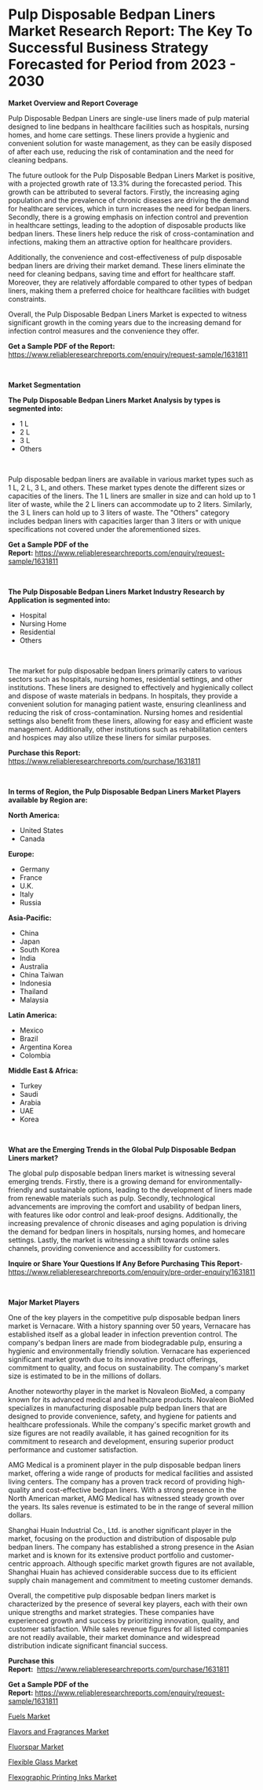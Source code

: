 <p><h1>Pulp Disposable Bedpan Liners Market Research Report: The Key To Successful Business Strategy Forecasted for Period from 2023 - 2030</h1></p><p><strong>Market Overview and Report Coverage</strong></p>
<p><p>Pulp Disposable Bedpan Liners are single-use liners made of pulp material designed to line bedpans in healthcare facilities such as hospitals, nursing homes, and home care settings. These liners provide a hygienic and convenient solution for waste management, as they can be easily disposed of after each use, reducing the risk of contamination and the need for cleaning bedpans.</p><p>The future outlook for the Pulp Disposable Bedpan Liners Market is positive, with a projected growth rate of 13.3% during the forecasted period. This growth can be attributed to several factors. Firstly, the increasing aging population and the prevalence of chronic diseases are driving the demand for healthcare services, which in turn increases the need for bedpan liners. Secondly, there is a growing emphasis on infection control and prevention in healthcare settings, leading to the adoption of disposable products like bedpan liners. These liners help reduce the risk of cross-contamination and infections, making them an attractive option for healthcare providers.</p><p>Additionally, the convenience and cost-effectiveness of pulp disposable bedpan liners are driving their market demand. These liners eliminate the need for cleaning bedpans, saving time and effort for healthcare staff. Moreover, they are relatively affordable compared to other types of bedpan liners, making them a preferred choice for healthcare facilities with budget constraints.</p><p>Overall, the Pulp Disposable Bedpan Liners Market is expected to witness significant growth in the coming years due to the increasing demand for infection control measures and the convenience they offer.</p></p>
<p><strong>Get a Sample PDF of the Report:</strong> <a href="https://www.reliableresearchreports.com/enquiry/request-sample/1631811">https://www.reliableresearchreports.com/enquiry/request-sample/1631811</a></p>
<p>&nbsp;</p>
<p><strong>Market Segmentation</strong></p>
<p><strong>The Pulp Disposable Bedpan Liners Market Analysis by types is segmented into:</strong></p>
<p><ul><li>1 L</li><li>2 L</li><li>3 L</li><li>Others</li></ul></p>
<p>&nbsp;</p>
<p><p>Pulp disposable bedpan liners are available in various market types such as 1 L, 2 L, 3 L, and others. These market types denote the different sizes or capacities of the liners. The 1 L liners are smaller in size and can hold up to 1 liter of waste, while the 2 L liners can accommodate up to 2 liters. Similarly, the 3 L liners can hold up to 3 liters of waste. The "Others" category includes bedpan liners with capacities larger than 3 liters or with unique specifications not covered under the aforementioned sizes.</p></p>
<p><strong>Get a Sample PDF of the Report:</strong>&nbsp;<a href="https://www.reliableresearchreports.com/enquiry/request-sample/1631811">https://www.reliableresearchreports.com/enquiry/request-sample/1631811</a></p>
<p>&nbsp;</p>
<p><strong>The Pulp Disposable Bedpan Liners Market Industry Research by Application is segmented into:</strong></p>
<p><ul><li>Hospital</li><li>Nursing Home</li><li>Residential</li><li>Others</li></ul></p>
<p>&nbsp;</p>
<p><p>The market for pulp disposable bedpan liners primarily caters to various sectors such as hospitals, nursing homes, residential settings, and other institutions. These liners are designed to effectively and hygienically collect and dispose of waste materials in bedpans. In hospitals, they provide a convenient solution for managing patient waste, ensuring cleanliness and reducing the risk of cross-contamination. Nursing homes and residential settings also benefit from these liners, allowing for easy and efficient waste management. Additionally, other institutions such as rehabilitation centers and hospices may also utilize these liners for similar purposes.</p></p>
<p><strong>Purchase this Report:</strong>&nbsp; <a href="https://www.reliableresearchreports.com/purchase/1631811">https://www.reliableresearchreports.com/purchase/1631811</a></p>
<p>&nbsp;</p>
<p><strong>In terms of Region, the Pulp Disposable Bedpan Liners Market Players available by Region are:</strong></p>
<p>
    <p> <strong> North America: </strong>
        <ul>
            <li>United States</li>
            <li>Canada</li>
        </ul>
        </p> 
    <p> <strong> Europe: </strong>
        <ul>
            <li>Germany</li>
            <li>France</li>
            <li>U.K.</li>
            <li>Italy</li>
            <li>Russia</li>
        </ul>
        </p> 
    <p> <strong> Asia-Pacific: </strong>
        <ul>
            <li>China</li>
            <li>Japan</li>
            <li>South Korea</li>
            <li>India</li>
            <li>Australia</li>
            <li>China Taiwan</li>
            <li>Indonesia</li>
            <li>Thailand</li>
            <li>Malaysia</li>
        </ul>
        </p> 
    <p> <strong> Latin America: </strong>
        <ul>
            <li>Mexico</li>
            <li>Brazil</li>
            <li>Argentina Korea</li>
            <li>Colombia</li>
        </ul>
        </p> 
    <p> <strong> Middle East & Africa: </strong>
        <ul>
            <li>Turkey</li>
            <li>Saudi</li>
            <li>Arabia</li>
            <li>UAE</li>
            <li>Korea</li>
        </ul>
    </p>
    </p>
<p>&nbsp;</p>
<p><strong>What are the Emerging Trends in the Global Pulp Disposable Bedpan Liners market?</strong></p>
<p><p>The global pulp disposable bedpan liners market is witnessing several emerging trends. Firstly, there is a growing demand for environmentally-friendly and sustainable options, leading to the development of liners made from renewable materials such as pulp. Secondly, technological advancements are improving the comfort and usability of bedpan liners, with features like odor control and leak-proof designs. Additionally, the increasing prevalence of chronic diseases and aging population is driving the demand for bedpan liners in hospitals, nursing homes, and homecare settings. Lastly, the market is witnessing a shift towards online sales channels, providing convenience and accessibility for customers.</p></p>
<p><strong>Inquire or Share Your Questions If Any Before Purchasing This Report</strong>- <a href="https://www.reliableresearchreports.com/enquiry/pre-order-enquiry/1631811">https://www.reliableresearchreports.com/enquiry/pre-order-enquiry/1631811</a></p>
<p>&nbsp;</p>
<p><strong>Major Market Players</strong></p>
<p><p>One of the key players in the competitive pulp disposable bedpan liners market is Vernacare. With a history spanning over 50 years, Vernacare has established itself as a global leader in infection prevention control. The company's bedpan liners are made from biodegradable pulp, ensuring a hygienic and environmentally friendly solution. Vernacare has experienced significant market growth due to its innovative product offerings, commitment to quality, and focus on sustainability. The company's market size is estimated to be in the millions of dollars.</p><p>Another noteworthy player in the market is Novaleon BioMed, a company known for its advanced medical and healthcare products. Novaleon BioMed specializes in manufacturing disposable pulp bedpan liners that are designed to provide convenience, safety, and hygiene for patients and healthcare professionals. While the company's specific market growth and size figures are not readily available, it has gained recognition for its commitment to research and development, ensuring superior product performance and customer satisfaction.</p><p>AMG Medical is a prominent player in the pulp disposable bedpan liners market, offering a wide range of products for medical facilities and assisted living centers. The company has a proven track record of providing high-quality and cost-effective bedpan liners. With a strong presence in the North American market, AMG Medical has witnessed steady growth over the years. Its sales revenue is estimated to be in the range of several million dollars.</p><p>Shanghai Huain Industrial Co., Ltd. is another significant player in the market, focusing on the production and distribution of disposable pulp bedpan liners. The company has established a strong presence in the Asian market and is known for its extensive product portfolio and customer-centric approach. Although specific market growth figures are not available, Shanghai Huain has achieved considerable success due to its efficient supply chain management and commitment to meeting customer demands.</p><p>Overall, the competitive pulp disposable bedpan liners market is characterized by the presence of several key players, each with their own unique strengths and market strategies. These companies have experienced growth and success by prioritizing innovation, quality, and customer satisfaction. While sales revenue figures for all listed companies are not readily available, their market dominance and widespread distribution indicate significant financial success.</p></p>
<p><strong>Purchase this Report:</strong>&nbsp;&nbsp;<a href="https://www.reliableresearchreports.com/purchase/1631811">https://www.reliableresearchreports.com/purchase/1631811</a></p>
<p></p>
<p><strong>Get a Sample PDF of the Report:</strong>&nbsp;<a href="https://www.reliableresearchreports.com/enquiry/request-sample/1631811">https://www.reliableresearchreports.com/enquiry/request-sample/1631811</a></p>
<p><p><a href="https://medium.com/@loriwatson1948/fuels-market-size-and-market-trends-complete-industry-overview-2023-to-2030-111de50833ad">Fuels Market</a></p><p><a href="https://medium.com/@judithhoffman05/flavors-and-fragrances-market-furnishes-information-on-market-share-market-trends-and-market-1cae4f354725">Flavors and Fragrances Market</a></p><p><a href="https://medium.com/@ruthmorales25/fluorspar-market-trends-and-market-analysis-forecasted-for-period-2023-2030-117fa049e2bd">Fluorspar Market</a></p><p><a href="https://medium.com/@kimberlymontgomery2004/flexible-glass-market-analysis-and-sze-forecasted-for-period-from-2023-to-2030-e9ff3412c764">Flexible Glass Market</a></p><p><a href="https://medium.com/@lorimyers95/flexographic-printing-inks-market-furnishes-information-on-market-share-market-trends-and-market-fc990072cd8a">Flexographic Printing Inks Market</a></p></p>